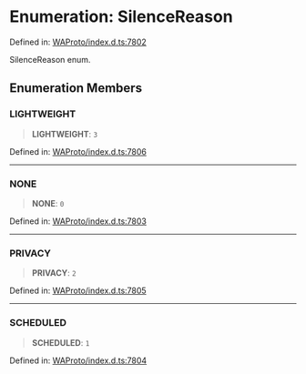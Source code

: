 # Enumeration: SilenceReason

Defined in: [WAProto/index.d.ts:7802](https://github.com/Fokusdotid/bail/blob/c270ba4454f95d50cec87a9d90b03360fac7058e/WAProto/index.d.ts#L7802)

SilenceReason enum.

## Enumeration Members

### LIGHTWEIGHT

> **LIGHTWEIGHT**: `3`

Defined in: [WAProto/index.d.ts:7806](https://github.com/Fokusdotid/bail/blob/c270ba4454f95d50cec87a9d90b03360fac7058e/WAProto/index.d.ts#L7806)

***

### NONE

> **NONE**: `0`

Defined in: [WAProto/index.d.ts:7803](https://github.com/Fokusdotid/bail/blob/c270ba4454f95d50cec87a9d90b03360fac7058e/WAProto/index.d.ts#L7803)

***

### PRIVACY

> **PRIVACY**: `2`

Defined in: [WAProto/index.d.ts:7805](https://github.com/Fokusdotid/bail/blob/c270ba4454f95d50cec87a9d90b03360fac7058e/WAProto/index.d.ts#L7805)

***

### SCHEDULED

> **SCHEDULED**: `1`

Defined in: [WAProto/index.d.ts:7804](https://github.com/Fokusdotid/bail/blob/c270ba4454f95d50cec87a9d90b03360fac7058e/WAProto/index.d.ts#L7804)
